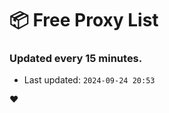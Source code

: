 # :package: Free Proxy List
### Updated every 15 minutes.

- Last updated: `2024-09-24 20:53`

:heart:
